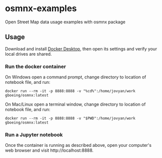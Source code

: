 # osmnx-examples

Open Street Map data usage examples with osmnx package

## Usage

Download and install [Docker Desktop](https://www.docker.com/products/docker-desktop), then open its settings and verify your local drives are shared.

### Run the docker container

On Windows open a command prompt, change directory to location of notebook file, and run:

```
docker run --rm -it -p 8888:8888 -v "%cd%":/home/jovyan/work gboeing/osmnx:latest
```

On Mac/Linux open a terminal window, change directory to location of notebook file, and run:

```
docker run --rm -it -p 8888:8888 -v "$PWD":/home/jovyan/work gboeing/osmnx:latest
```

### Run a Jupyter notebook

Once the container is running as described above, open your computer's web browser and visit http://localhost:8888.
